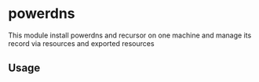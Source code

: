 powerdns
========

This module install powerdns and recursor on one machine and manage its record via resources and exported resources


## Usage

